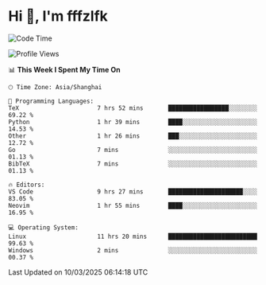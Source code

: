 # Hi 👋, I'm fffzlfk

<!--START_SECTION:waka-->
![Code Time](http://img.shields.io/badge/Code%20Time-1%2C280%20hrs%2010%20mins-blue)

![Profile Views](http://img.shields.io/badge/Profile%20Views-0-blue)

📊 **This Week I Spent My Time On** 

```text
🕑︎ Time Zone: Asia/Shanghai

💬 Programming Languages: 
TeX                      7 hrs 52 mins       █████████████████░░░░░░░░   69.22 % 
Python                   1 hr 39 mins        ████░░░░░░░░░░░░░░░░░░░░░   14.53 % 
Other                    1 hr 26 mins        ███░░░░░░░░░░░░░░░░░░░░░░   12.72 % 
Go                       7 mins              ░░░░░░░░░░░░░░░░░░░░░░░░░   01.13 % 
BibTeX                   7 mins              ░░░░░░░░░░░░░░░░░░░░░░░░░   01.13 % 

🔥 Editors: 
VS Code                  9 hrs 27 mins       █████████████████████░░░░   83.05 % 
Neovim                   1 hr 55 mins        ████░░░░░░░░░░░░░░░░░░░░░   16.95 % 

💻 Operating System: 
Linux                    11 hrs 20 mins      █████████████████████████   99.63 % 
Windows                  2 mins              ░░░░░░░░░░░░░░░░░░░░░░░░░   00.37 % 
```


 Last Updated on 10/03/2025 06:14:18 UTC
<!--END_SECTION:waka-->
